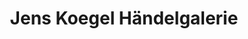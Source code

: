 ---
title: "Jens Koegel Händelgalerie"
url: /halle-saale/jens-koegel-haendelgalerie/
shop: Friseur
---